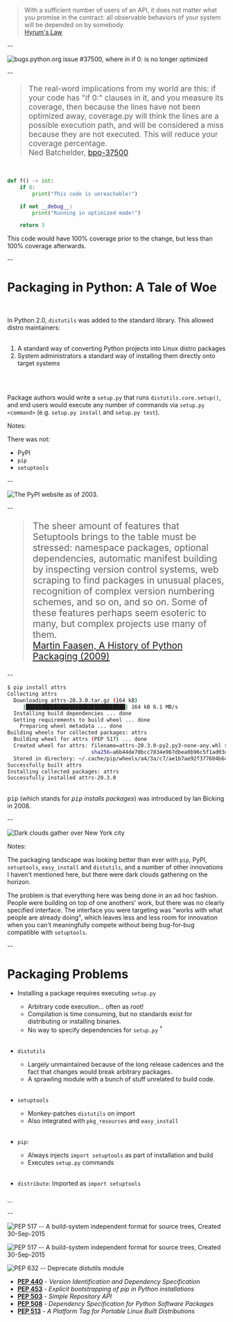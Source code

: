 <blockquote class="callout">
With a sufficient number of users of an API,
it does not matter what you promise in the contract:
all observable behaviors of your system
will be depended on by somebody.
<footer><a href="https://www.hyrumslaw.com">Hyrum's Law</a></footer>
</blockquote>

--

<img src="images/bpo-37500-no-longer-optimized.png"
     alt="bugs.python.org issue #37500, where in if 0: is no longer optimized"
     />

--

<blockquote class="callout" style="font-size: 1.25em">
The real-word implications from my world are this: if your code has "if 0:" clauses in it, and you measure its coverage, then because the lines have not been optimized away, coverage.py will think the lines are a possible execution path, and will be considered a miss because they are not executed.  This will reduce your coverage percentage.
<footer>Ned Batchelder, <a href="https://bugs.python.org/issue37500#msg347362">bpo-37500</a></footer>
</blockquote>

<br/>

```python
def f() -> int:
    if 0:
        print("This code is unreachable!")

    if not __debug__:
        print("Running in optimized mode!")

    return 3
```

<div class="caption">This code would have 100% coverage prior to the change, but less than 100% coverage afterwards.</div>

--

# Packaging in Python: A Tale of Woe
<br/>

In Python 2.0, `distutils` was added to the standard library. This allowed distro maintainers:
<br/>
<br/>

1. A standard way of converting Python projects into Linux distro packages
2. System administrators a standard way of installing them directly onto target systems

<br/>
<br/>

Package authors would write a `setup.py` that runs `distutils.core.setup()`, and end users would execute any number of commands via `setup.py <command>` (e.g. `setup.py install` and `setup.py test`).


Notes:

There was not:

- PyPI
- `pip`
- `setuptools`

--

<img src="images/pypi-2003.png"
     alt="The PyPI website as of 2003."
     id="splash"
     />

--

<blockquote class="callout" style="font-size: 1.5em">
The sheer amount of features that Setuptools brings to the table must be stressed: namespace packages, optional dependencies, automatic manifest building by inspecting version control systems, web scraping to find packages in unusual places, recognition of complex version numbering schemes, and so on, and so on. Some of these features perhaps seem esoteric to many, but complex projects use many of them.
<footer><a href="https://blog.startifact.com/posts/older/a-history-of-python-packaging.html">Martin Faasen, A History of Python Packaging (2009)</a></footer>
</blockquote>

--

```bash
$ pip install attrs
Collecting attrs
  Downloading attrs-20.3.0.tar.gz (164 kB)
     |████████████████████████████████| 164 kB 6.1 MB/s
  Installing build dependencies ... done
  Getting requirements to build wheel ... done
    Preparing wheel metadata ... done
Building wheels for collected packages: attrs
  Building wheel for attrs (PEP 517) ... done
  Created wheel for attrs: filename=attrs-20.3.0-py2.py3-none-any.whl size=49337
                           sha256=a6b44de70bcc7834e967dbea0b96c5f1ad03d438227c1e78f5dcbfbeb338607c
  Stored in directory: ~/.cache/pip/wheels/a4/3a/c7/ae1b7ae92f377604b64cab81594eb43ea843376139f34cc8a5
Successfully built attrs
Installing collected packages: attrs
Successfully installed attrs-20.3.0
```

<br/>

<div class="caption"><tt>pip</tt> (which stands for <em><tt>pip</tt> installs packages</em>) was introduced by Ian Bicking in 2008.</div>

--

<img src="external-images/gathering-storm.jpg"
     alt="Dark clouds gather over New York city"
     id="splash"
     />

Notes:

The packaging landscape was looking better than ever with `pip`, PyPI, `setuptools`, `easy_install` and `distutils`, and a number of other innovations I haven't mentioned here, but there were dark clouds gathering on the horizon.

The problem is that everything here was being done in an ad hoc fashion. People were building on top of one anothers' work, but there was no clearly specified interface. The interface you were targeting was "works with what people are already doing", which leaves less and less room for innovation when you can't meaningfully compete without being bug-for-bug compatible with `setuptools`.

--

# Packaging Problems

- Installing a package requires executing `setup.py`
    - Arbitrary code execution... often as root!
    - Compilation is time consuming, but no standards exist for distributing or installing binaries.
    - No way to specify dependencies for `setup.py` <sup>†</sup>
      <br/><br/>

- `distutils`
    - Largely unmaintained because of the long release cadences and the fact that changes would break arbitrary packages.
    - A sprawling module with a bunch of stuff unrelated to build code.
      <br/><br/>

- `setuptools`
    - Monkey-patches `distutils` on import
    - Also integrated with `pkg_resources` and `easy_install`
      <br/><br/>

- `pip`:
    - Always injects `import setuptools` as part of installation and build
    - Executes `setup.py` commands
      <br/><br/>

- `distribute`: Imported as `import setuptools`
  <br/><br/>

<span style="font-size: 0.25em"><sup>†</sup>Sort of</span>

--

<div class="fragment fade-out nospace-fragment disappearing-fragment" data-fragment-index="0">
<img src="images/pep517-pep.png"
     alt="PEP 517 -- A build-system independent format for source trees, Created 30-Sep-2015" />
 <br/>

<img src="images/pep518-pep.png"
     alt="PEP 517 -- A build-system independent format for source trees, Created 30-Sep-2015"
     />
</div>
<div class="fragment fade-in disappearing-fragment nospace-fragment" data-fragment-index="0">
<img src="images/pep632-pep.png"
     alt="PEP 632 -- Deprecate distutils module"
     />
</div>

- [**PEP 440**](https://www.python.org/dev/peps/pep-0440) - *Version Identification and Dependency Specification*
- [**PEP 453**](https://www.python.org/dev/peps/pep-0453) - *Explicit bootstrapping of pip in Python installations*
- [**PEP 503**](https://www.python.org/dev/peps/pep-0503) - *Simple Repository API*
- [**PEP 508**](https://www.python.org/dev/peps/pep-0508) - *Dependency Specification for Python Software Packages*
- [**PEP 513**](https://www.python.org/dev/peps/pep-0513) - *A Platform Tag for Portable Linux Built Distributions*
